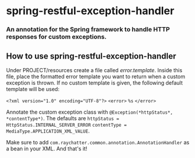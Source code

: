 # spring-restful-exception-handler
### An annotation for the Spring framework to handle HTTP responses for custom exceptions.

## How to use spring-restful-exception-handler
Under PROJECT/resources create a file called *error.template*. Inside this file, place the formatted error template you want to return when a custom exception is thrown. If no custom template is given, the following default template will be used:

`<?xml version="1.0" encoding="UTF-8"?>`
`<error>`
`%s`
`</error>`

Annotate the custom exception class with `@Exception(*httpStatus*, *contentType*)`.
The defaults are
`httpStatus = HttpStatus.INTERNAL_SERVER_ERROR`
`contentType = MediaType.APPLICATION_XML_VALUE`.

Make sure to add `com.raychatter.common.annotation.AnnotationHandler` as a bean in your XML.
And that's it!


